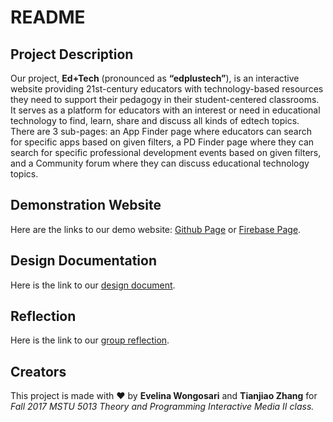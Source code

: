 # **README**

## Project Description
Our project, **Ed+Tech** (pronounced as **“edplustech”**), is an interactive website providing 21st-century educators with technology-based resources they need to support their pedagogy in their student-centered classrooms. It serves as a platform for educators with an interest or need in educational technology to find, learn, share and discuss all kinds of edtech topics. There are 3 sub-pages: an App Finder page where educators can search for specific apps based on given filters, a PD Finder page where they can search for specific professional development events based on given filters, and a Community forum where they can discuss educational technology topics.

## Demonstration Website
Here are the links to our demo website: [Github Page](https://ewongosari.github.io/) or [Firebase Page](firebaseapp.com).

## Design Documentation
Here is the link to our [design document](https://github.com/).

## Reflection
Here is the link to our [group reflection](https://github.com/).

## Creators
This project is made with ♥ by **Evelina Wongosari** and **Tianjiao Zhang** for *Fall 2017 MSTU 5013 Theory and Programming Interactive Media II class.*
